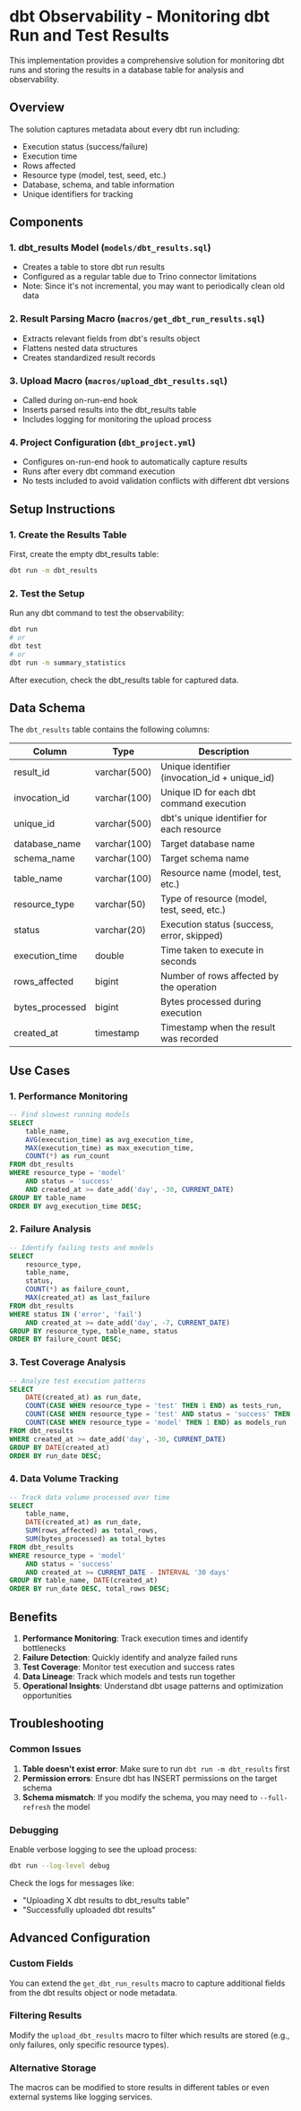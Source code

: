 # dbt Observability - Monitoring dbt Run and Test Results

This implementation provides a comprehensive solution for monitoring dbt runs and storing the results in a database table for analysis and observability.

## Overview

The solution captures metadata about every dbt run including:
- Execution status (success/failure)
- Execution time
- Rows affected
- Resource type (model, test, seed, etc.)
- Database, schema, and table information
- Unique identifiers for tracking

## Components

### 1. dbt_results Model (`models/dbt_results.sql`)
- Creates a table to store dbt run results
- Configured as a regular table due to Trino connector limitations
- Note: Since it's not incremental, you may want to periodically clean old data

### 2. Result Parsing Macro (`macros/get_dbt_run_results.sql`)
- Extracts relevant fields from dbt's results object
- Flattens nested data structures
- Creates standardized result records

### 3. Upload Macro (`macros/upload_dbt_results.sql`)
- Called during on-run-end hook
- Inserts parsed results into the dbt_results table
- Includes logging for monitoring the upload process

### 4. Project Configuration (`dbt_project.yml`)
- Configures on-run-end hook to automatically capture results
- Runs after every dbt command execution
- No tests included to avoid validation conflicts with different dbt versions

## Setup Instructions

### 1. Create the Results Table
First, create the empty dbt_results table:
```bash
dbt run -m dbt_results
```

### 2. Test the Setup
Run any dbt command to test the observability:
```bash
dbt run
# or
dbt test
# or
dbt run -m summary_statistics
```

After execution, check the dbt_results table for captured data.

## Data Schema

The `dbt_results` table contains the following columns:

| Column | Type | Description |
|--------|------|-------------|
| result_id | varchar(500) | Unique identifier (invocation_id + unique_id) |
| invocation_id | varchar(100) | Unique ID for each dbt command execution |
| unique_id | varchar(500) | dbt's unique identifier for each resource |
| database_name | varchar(100) | Target database name |
| schema_name | varchar(100) | Target schema name |
| table_name | varchar(100) | Resource name (model, test, etc.) |
| resource_type | varchar(50) | Type of resource (model, test, seed, etc.) |
| status | varchar(20) | Execution status (success, error, skipped) |
| execution_time | double | Time taken to execute in seconds |
| rows_affected | bigint | Number of rows affected by the operation |
| bytes_processed | bigint | Bytes processed during execution |
| created_at | timestamp | Timestamp when the result was recorded |

## Use Cases

### 1. Performance Monitoring
```sql
-- Find slowest running models
SELECT 
    table_name,
    AVG(execution_time) as avg_execution_time,
    MAX(execution_time) as max_execution_time,
    COUNT(*) as run_count
FROM dbt_results 
WHERE resource_type = 'model' 
    AND status = 'success'
    AND created_at >= date_add('day', -30, CURRENT_DATE)
GROUP BY table_name
ORDER BY avg_execution_time DESC;
```

### 2. Failure Analysis
```sql
-- Identify failing tests and models
SELECT 
    resource_type,
    table_name,
    status,
    COUNT(*) as failure_count,
    MAX(created_at) as last_failure
FROM dbt_results 
WHERE status IN ('error', 'fail')
    AND created_at >= date_add('day', -7, CURRENT_DATE)
GROUP BY resource_type, table_name, status
ORDER BY failure_count DESC;
```

### 3. Test Coverage Analysis
```sql
-- Analyze test execution patterns
SELECT 
    DATE(created_at) as run_date,
    COUNT(CASE WHEN resource_type = 'test' THEN 1 END) as tests_run,
    COUNT(CASE WHEN resource_type = 'test' AND status = 'success' THEN 1 END) as tests_passed,
    COUNT(CASE WHEN resource_type = 'model' THEN 1 END) as models_run
FROM dbt_results 
WHERE created_at >= date_add('day', -30, CURRENT_DATE)
GROUP BY DATE(created_at)
ORDER BY run_date DESC;
```

### 4. Data Volume Tracking
```sql
-- Track data volume processed over time
SELECT 
    table_name,
    DATE(created_at) as run_date,
    SUM(rows_affected) as total_rows,
    SUM(bytes_processed) as total_bytes
FROM dbt_results 
WHERE resource_type = 'model' 
    AND status = 'success'
    AND created_at >= CURRENT_DATE - INTERVAL '30 days'
GROUP BY table_name, DATE(created_at)
ORDER BY run_date DESC, total_rows DESC;
```

## Benefits

1. **Performance Monitoring**: Track execution times and identify bottlenecks
2. **Failure Detection**: Quickly identify and analyze failed runs
3. **Test Coverage**: Monitor test execution and success rates
4. **Data Lineage**: Track which models and tests run together
5. **Operational Insights**: Understand dbt usage patterns and optimization opportunities

## Troubleshooting

### Common Issues

1. **Table doesn't exist error**: Make sure to run `dbt run -m dbt_results` first
2. **Permission errors**: Ensure dbt has INSERT permissions on the target schema
3. **Schema mismatch**: If you modify the schema, you may need to `--full-refresh` the model

### Debugging

Enable verbose logging to see the upload process:
```bash
dbt run --log-level debug
```

Check the logs for messages like:
- "Uploading X dbt results to dbt_results table"
- "Successfully uploaded dbt results"

## Advanced Configuration

### Custom Fields
You can extend the `get_dbt_run_results` macro to capture additional fields from the dbt results object or node metadata.

### Filtering Results
Modify the `upload_dbt_results` macro to filter which results are stored (e.g., only failures, only specific resource types).

### Alternative Storage
The macros can be modified to store results in different tables or even external systems like logging services.
